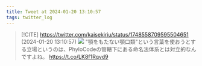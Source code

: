 ```yaml
---
title: Tweet at 2024-01-20 13:10:57
tags: twitter_log
---
```


> [!CITE] https://twitter.com/kaisekiriu/status/1748558709595504651 (2024-01-20 13:10:57)
> ![](https://twitter.com/kaisekiriu/status/1748558709595504651)
> "顎をもたない顎口類"という言葉を使おうとする立場というのは、PhyloCodeの管轄下にある命名法体系とは対立的なんですよね。
> https://t.co/LK8f1Rqvd9
